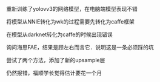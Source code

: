 重新训练了yolovv3的网络模型，在电脑端模型表现不错

将模型从NNIE转化为wk的过程需要先转化为caffe框架

在模型从darknet转化为caffe的时候出现错误

询问海思FAE，结果是顾左右而言它．说明这是一条必须踩的坑

尝试了两个方法，添加了新的upsample层

仍然报错，福顺学长觉得估计要花一个月

